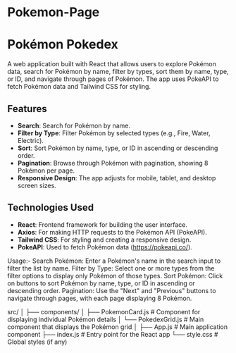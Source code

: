 # Pokemon-Page
# Pokémon Pokedex

A web application built with React that allows users to explore Pokémon data, search for Pokémon by name, filter by types, sort them by name, type, or ID, and navigate through pages of Pokémon. The app uses PokeAPI to fetch Pokémon data and Tailwind CSS for styling.

## Features

- **Search**: Search for Pokémon by name.
- **Filter by Type**: Filter Pokémon by selected types (e.g., Fire, Water, Electric).
- **Sort**: Sort Pokémon by name, type, or ID in ascending or descending order.
- **Pagination**: Browse through Pokémon with pagination, showing 8 Pokémon per page.
- **Responsive Design**: The app adjusts for mobile, tablet, and desktop screen sizes.

## Technologies Used

- **React**: Frontend framework for building the user interface.
- **Axios**: For making HTTP requests to the Pokémon API (PokeAPI).
- **Tailwind CSS**: For styling and creating a responsive design.
- **PokeAPI**: Used to fetch Pokémon data (https://pokeapi.co/).

Usage:-
Search Pokémon: Enter a Pokémon's name in the search input to filter the list by name.
Filter by Type: Select one or more types from the filter options to display only Pokémon of those types.
Sort Pokémon: Click on buttons to sort Pokémon by name, type, or ID in ascending or descending order.
Pagination: Use the "Next" and "Previous" buttons to navigate through pages, with each page displaying 8 Pokémon.

src/
│
├── components/
│   ├── PokemonCard.js       # Component for displaying individual Pokémon details
│   └── PokedexGrid.js       # Main component that displays the Pokémon grid
│
├── App.js                   # Main application component
├── index.js                 # Entry point for the React app
└── style.css                # Global styles (if any)

